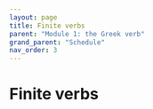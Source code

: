 ```yaml
---
layout: page
title: Finite verbs
parent: "Module 1: the Greek verb"
grand_parent: "Schedule"
nav_order: 3
---
```


# Finite verbs

